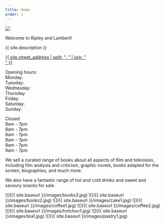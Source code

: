 ```yaml
---
title: Home
order: 1
---
```


<img class="hero" src="{{ site.baseurl }}/images/hero.jpg" />

Welcome to Ripley and Lambert!

{{ site.description }}

<aside>
<a href="{{ site.baseurl}}/find.html">{{ site.street_address | split: ", " | join: "<br />" }}</a>
</aside>

<div id="opening"><p>
Opening hours:<br />
Monday:<br />
Tuesday:<br />
Wednesday:<br />
Thursday:<br />
Friday:<br />
Saturday:<br />
Sunday:
</p>
<p>
Closed<br /> 
8am - 7pm<br />
8am - 7pm<br />
8am - 7pm<br />
8am - 7pm<br />
8am - 7pm<br />
9am - 7pm</p>
</div>

We sell a curated range of books about all aspects of film and television, including film analysis and criticism, graphic novels, books adapted for the screen, biographies, and much more.

We also have a fantastic range of hot and cold drinks and sweet and savoury snacks for sale.

![]({{ site.baseurl }}/images/books3.jpg)
![]({{ site.baseurl }}/images/books2.jpg)
![]({{ site.baseurl }}/images/cake1.jpg)
![]({{ site.baseurl }}/images/coffee1.jpg)
![]({{ site.baseurl }}/images/coffee2.jpg)
![]({{ site.baseurl }}/images/hotchoc1.jpg)
![]({{ site.baseurl }}/images/tea1.jpg)
![]({{ site.baseurl }}/images/pastry1.jpg)
